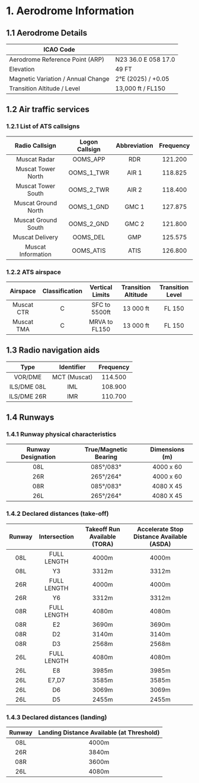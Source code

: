 # 1. Aerodrome Information
## 1.1 Aerodrome Details
| ICAO Code                          |                      |
|------------------------------------|----------------------|
| Aerodrome Reference Point (ARP)    | N23 36.0 E 058 17.0  |
| Elevation                          | 49 FT                |
| Magnetic Variation / Annual Change | 2°E (2025) / +0.05   |
| Transition Altitude / Level        | 13,000 ft / FL150    |

## 1.2 Air traffic services
### 1.2.1 List of ATS callsigns
| Radio Callsign              | Logon Callsign   | Abbreviation   | Frequency   |
|:---------------------------:|:----------------:|:--------------:|:-----------:|
| Muscat Radar                | OOMS_APP         | RDR            | 121.200     |
| Muscat Tower North          | OOMS_1_TWR       | AIR 1          | 118.825     |
| Muscat Tower South          | OOMS_2_TWR       | AIR 2          | 118.400     |
| Muscat Ground North         | OOMS_1_GND       | GMC 1          | 127.875     |
| Muscat Ground South         | OOMS_2_GND       | GMC 2          | 121.800     |
| Muscat Delivery             | OOMS_DEL         | GMP            | 125.575     |
| Muscat Information          | OOMS_ATIS        | ATIS           | 126.800     |

### 1.2.2 ATS airspace
| Airspace                    | Classification   | Vertical Limits    | Transition Altitude   | Transition Level   |
|:---------------------------:|:----------------:|:------------------:|:---------------------:|:------------------:|
| Muscat CTR                  |        C         | SFC to 5500ft      | 13 000 ft             | FL 150             |
| Muscat TMA                  |        C         | MRVA to FL150      | 13 000 ft             | FL 150             |

## 1.3 Radio navigation aids
| Type            | Identifier   | Frequency   |
|:---------------:|:------------:|:-----------:|
| VOR/DME         | MCT (Muscat) | 114.500     |
| ILS/DME 08L     | IML          | 108.900     |
| ILS/DME 26R     | IMR          | 110.700     |

## 1.4 Runways
### 1.4.1 Runway physical characteristics
| Runway Designation   | True/Magnetic Bearing     | Dimensions (m)   |
|:--------------------:|:-------------------------:|:----------------:|
| 08L                  | 085°/083°                 | 4000 x 60        |
| 26R                  | 265°/264°                 | 4000 x 60        |
| 08R                  | 085°/083°                 | 4080 X 45        |
| 26L                  | 265°/264°                 | 4080 X 45        |

### 1.4.2 Declared distances (take-off)
| Runway | Intersection | Takeoff Run Available (TORA) | Accelerate Stop Distance Available (ASDA) | 
|:------:|:------------:|:----------------------------:|:-----------------------------------------:|
| 08L    | FULL LENGTH  |             4000m            |                   4000m                   |
| 08L    | Y3           |             3312m            |                   3312m                   |
| 26R    | FULL LENGTH  |             4000m            |                   4000m                   |
| 26R    | Y6           |             3312m            |                   3312m                   |
| 08R    | FULL LENGTH  |             4080m            |                   4080m                   |
| 08R    | E2           |             3690m            |                   3690m                   |
| 08R    | D2           |             3140m            |                   3140m                   |
| 08R    | D3           |             2568m            |                   2568m                   |
| 26L    | FULL LENGTH  |             4080m            |                   4080m                   |
| 26L    | E8           |             3985m            |                   3985m                   |
| 26L    | E7,D7        |             3585m            |                   3585m                   |
| 26L    | D6           |             3069m            |                   3069m                   |
| 26L    | D5           |             2455m            |                   2455m                   |


### 1.4.3 Declared distances (landing)
| Runway | Landing Distance Available (at Threshold) |
|:------:|:-----------------------------------------:|
| 08L    |                  4000m                    |
| 26R    |                  3840m                    |
| 08R    |                  3600m                    |
| 26L    |                  4080m                    |
